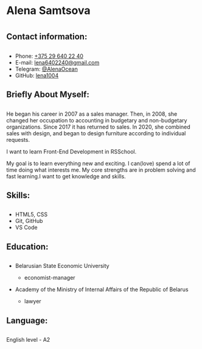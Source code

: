 # Alena Samtsova <h1>
 
## Contact information: <h2>
* Phone: [+375 29 640 22 40](tel:+375296402240)
* E-mail: lena6402240@gmail.com
* Telegram: [@AlenaOcean](Telegram:@AlenaOcean)
* GitHub: [lena1004](https://github.com/lena1004)
 
## Briefly About Myself: <h2>
He began his career in 2007 as a sales manager. Then, in 2008, she changed her occupation to accounting in budgetary and non-budgetary organizations. Since 2017 it has returned to sales. In 2020, she combined sales with design, and began to design furniture according to individual requests.

I want to learn Front-End Development in RSSchool. 

My goal is to learn everything new and exciting. I can(love) spend a lot of time doing what interests me. My core strengths are in problem solving and fast learning.I want to get knowledge and skills.
 
## Skills: <h2>
* HTML5, CSS
* Git, GitHub
* VS Code
 
## Education: <h2>
* Belarusian State Economic University
  * economist-manager
 
* Academy of the Ministry of Internal Affairs of the Republic of Belarus
  * lawyer
 
## Language: <h2>
English level - A2

